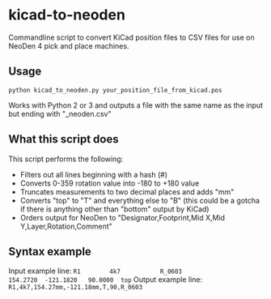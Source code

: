 # kicad-to-neoden

Commandline script to convert KiCad position files to CSV files for use on NeoDen 4 pick and place machines.

## Usage

`python kicad_to_neoden.py your_position_file_from_kicad.pos`

Works with Python 2 or 3 and outputs a file with the same name as the input but ending with "_neoden.csv"

## What this script does

This script performs the following:
- Filters out all lines beginning with a hash (#)
- Converts 0-359 rotation value into -180 to +180 value
- Truncates measurements to two decimal places and adds "mm"
- Converts "top" to "T" and everything else to "B" (this could be a gotcha if there is anything other than "bottom" output by KiCad)
- Orders output for NeoDen to "Designator,Footprint,Mid X,Mid Y,Layer,Rotation,Comment"

## Syntax example

Input example line:
`R1        4k7           R_0603                     154.2720  -121.1820   90.0000  top`
Output example line:
`R1,4k7,154.27mm,-121.18mm,T,90,R_0603`

